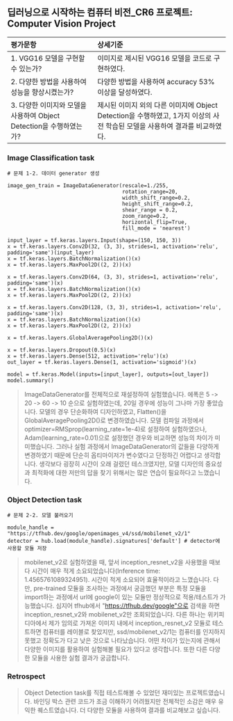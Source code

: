 ## 딥러닝으로 시작하는 컴퓨터 비전_CR6 프로젝트: Computer Vision Project

| 평가문항  | 상세기준 | 
| :--- | :--- | 
| 1. VGG16 모델을 구현할 수 있는가? | 이미지로 제시된 VGG16 모델을 코드로 구현하였다. | 
| 2. 다양한 방법을 사용하여 성능을 향상시켰는가? | 다양한 방법을 사용하여 accuracy 53% 이상을 달성하였다. |   
| 3. 다양한 이미지와 모델을 사용하여 Object Detection을 수행하였는가? | 제시된 이미지 외의 다른 이미지에 Object Detection을 수행하였고, 1가지 이상의 사전 학습된 모델을 사용하여 결과를 비교하였다. | 

### Image Classification task

```
# 문제 1-2. 데이터 generator 생성

image_gen_train = ImageDataGenerator(rescale=1./255,
                                     rotation_range=20,
                                     width_shift_range=0.2,
                                     height_shift_range=0.2,
                                     shear_range = 0.2,
                                     zoom_range=0.2,
                                     horizontal_flip=True,
                                     fill_mode = 'nearest')

input_layer = tf.keras.layers.Input(shape=(150, 150, 3))
x = tf.keras.layers.Conv2D(32, (3, 3), strides=1, activation='relu', padding='same')(input_layer)
x = tf.keras.layers.BatchNormalization()(x)
x = tf.keras.layers.MaxPool2D((2, 2))(x)

x = tf.keras.layers.Conv2D(64, (3, 3), strides=1, activation='relu', padding='same')(x)
x = tf.keras.layers.BatchNormalization()(x)
x = tf.keras.layers.MaxPool2D((2, 2))(x)

x = tf.keras.layers.Conv2D(128, (3, 3), strides=1, activation='relu', padding='same')(x)
x = tf.keras.layers.BatchNormalization()(x)
x = tf.keras.layers.MaxPool2D((2, 2))(x)

x = tf.keras.layers.GlobalAveragePooling2D()(x)

x = tf.keras.layers.Dropout(0.5)(x)
x = tf.keras.layers.Dense(512, activation='relu')(x)
out_layer = tf.keras.layers.Dense(1, activation='sigmoid')(x)

model = tf.keras.Model(inputs=[input_layer], outputs=[out_layer])
model.summary()

```

>ImageDataGenerator를 전체적으로 재설정하여 실험했습니다. 에폭은 5 -> 20 -> 60 -> 10 순으로 실험하였는데, 20일 경우에 성능이 그나마 가장 좋았습니다. 모델의 경우 단순화하여 디자인하였고, Flatten()을 GlobalAveragePooling2D()로 변경하였습니다. 모델 컴파일 과정에서 optimizer=RMSprop(learning_rate=1e-4)로 설정하여 실험하였으나, Adam(learning_rate=0.01)으로 설정했던 경우와 비교하면 성능의 차이가 미미했습니다. 그러나 실험 과정에서 ImageDataGenerator의 값들을 다양하게 변경하였기 때문에 단순히 옵티마이저가 변수였다고 단정하긴 어렵다고 생각합니다. 생각보다 굉장히 시간이 오래 걸렸던 테스크였지만, 모델 디자인의 중요성과 최적화에 대한 저만의 답을 찾기 위해서는 많은 연습이 필요하다고 느꼈습니다.

### Object Detection task

```
# 문제 2-2. 모델 불러오기

module_handle = "https://tfhub.dev/google/openimages_v4/ssd/mobilenet_v2/1"
detector = hub.load(module_handle).signatures['default'] # detector에 사용할 모듈 저장
```

>mobilenet_v2로 실험하였을 때, 앞서 inception_resnet_v2을 사용했을 때보다 시간이 매우 적게 소요되었습니다(Inference time:  1.4565761089324951). 시간이 적게 소요되어 효율적이라고 느꼈습니다. 다만, pre-trained 모듈을 조사하는 과정에서 궁금했던 부분은 특정 모듈을 import하는 과정에서 url에 google이 있는 모듈만 정상적으로 적용/테스트가 가능했습니다. 심지어 tfhub에서 "https://tfhub.dev/google"으로 검색을 하면 inception_resnet_v2와 mobilenet_v2만 조회되었습니다. 다른 하나는 위키피디아에서 제가 임의로 가져온 이미지 내에서 inception_resnet_v2 모듈로 테스트하면 컴퓨터를 레이블로 찾았지만, ssd/mobilenet_v2/1는 컴퓨터를 인지하지 못했고 정확도가 다고 낮은 것으로 나타났습니다. 어떤 차이가 있는지에 관해서 다양한 이미지를 활용하여 실험해볼 필요가 있다고 생각합니다. 또한 다른 다양한 모듈을 사용한 실험 결과가 궁금합니다.

### Retrospect

>Object Detection task를 직접 테스트해볼 수 있었던 재미있는 프로젝트였습니다. 바인딩 박스 관련 코드가 조금 이해하기 어려웠지만 전체적인 소감은 매우 유익한 퀘스트였습니다. 더 다양한 모듈을 사용하여 결과를 비교해보고 싶습니다.
